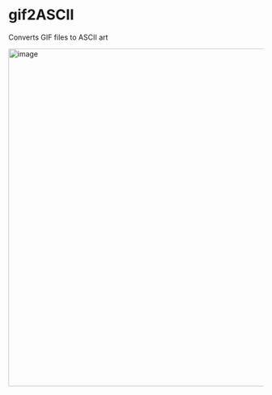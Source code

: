 # gif2ASCII
Converts GIF files to ASCII art

<img width="840" height="669" alt="image" src="https://i.imgur.com/xGkud4o.gif" />

